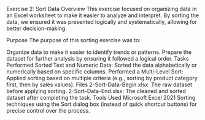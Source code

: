 Exercise 2: Sort Data
Overview
This exercise focused on organizing data in an Excel worksheet to make it easier to analyze and interpret. By sorting the data, we ensured it was presented logically and systematically, allowing for better decision-making.

Purpose
The purpose of this sorting exercise was to:

Organize data to make it easier to identify trends or patterns.
Prepare the dataset for further analysis by ensuring it followed a logical order.
Tasks Performed
Sorted Text and Numeric Data:
Sorted the data alphabetically or numerically based on specific columns.
Performed a Multi-Level Sort:
Applied sorting based on multiple criteria (e.g., sorting by product category first, then by sales values).
Files
2-Sort-Data-Begin.xlsx: The raw dataset before applying sorting.
2-Sort-Data-End.xlsx: The cleaned and sorted dataset after completing the task.
Tools Used
Microsoft Excel 2021
Sorting techniques using the Sort dialog box (instead of quick shortcut buttons) for precise control over the process.